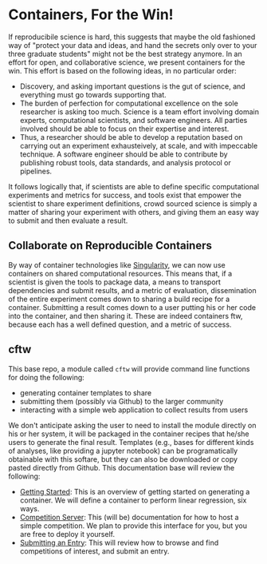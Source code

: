 # Containers, For the Win!

If reproducibile science is hard, this suggests that maybe the old fashioned way of "protect your data and ideas, and hand the secrets only over to your three graduate students" might not be the best strategy anymore. In an effort for open, and collaborative science, we present containers for the win. This effort is based on the following ideas, in no particular order:

 - Discovery, and asking important questions is the gut of science, and everything must go towards supporting that.
 - The burden of perfection for computational excellence on the sole researcher is asking too much. Science is a team effort involving domain experts, computational scientists, and software engineers. All parties involved should be able to focus on their expertise and interest.
 - Thus, a researcher should be able to develop a reputation based on carrying out an experiment exhausteively, at scale, and with impeccable technique. A software engineer should be able to contribute by publishing robust tools, data standards, and analysis protocol or pipelines.

It follows logically that, if scientists are able to define specific computational experiments and metrics for success, and tools exist that empower the scientist to share experiment definitions, crowd sourced science is simply a matter of sharing your experiment with others, and giving them an easy way to submit and then evaluate a result. 

## Collaborate on Reproducible Containers
By way of container technologies like [Singularity](http://singularity.lbl.gov), we can now use containers on shared computational resources. This means that, if a scientist is given the tools to package data, a means to transport dependencies and submit results, and a metric of evaluation, dissemination of the entire experiment comes down to sharing a build recipe for a container. Submitting a result comes down to a user putting his or her code into the container, and then sharing it. These are indeed containers ftw, because each has a well defined question, and a metric of success.


## cftw
This base repo, a module called `cftw` will provide command line functions for doing the following:

 - generating container templates to share
 - submitting them (possibly via Github) to the larger community
 - interacting with a simple web application to collect results from users

We don't anticipate asking the user to need to install the module directly on his or her system, it will be packaged in the container recipes that he/she users to generate the final result. Templates (e.g., bases for different kinds of analyses, like providing a jupyter notebook) can be programatically obtainable with this softare, but they can also be downloaded or copy pasted directly from Github. This documentation base will review the following:


 - [Getting Started](getting-started.md): This is an overview of getting started on generating a container. We will define a container to perform linear regression, six ways.
 - [Competition Server](): This (will be) documentation for how to host a simple competition. We plan to provide this interface for you, but you are free to deploy it yourself.
 - [Submitting an Entry](): This will review how to browse and find competitions of interest, and submit an entry.
